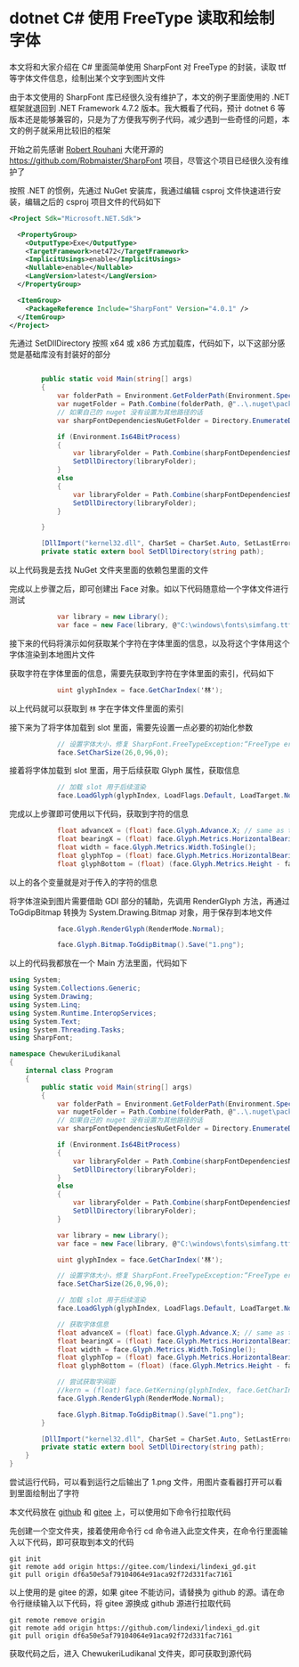 # dotnet C# 使用 FreeType 读取和绘制字体

本文将和大家介绍在 C# 里面简单使用 SharpFont 对 FreeType 的封装，读取 ttf 等字体文件信息，绘制出某个文字到图片文件

<!--more-->
<!-- 发布 -->
<!-- 博客 -->

由于本文使用的 SharpFont 库已经很久没有维护了，本文的例子里面使用的 .NET 框架就退回到 .NET Framework 4.7.2 版本。我大概看了代码，预计 dotnet 6 等版本还是能够兼容的，只是为了方便我写例子代码，减少遇到一些奇怪的问题，本文的例子就采用比较旧的框架

开始之前先感谢 [Robert Rouhani](https://github.com/Robmaister) 大佬开源的 <https://github.com/Robmaister/SharpFont> 项目，尽管这个项目已经很久没有维护了

按照 .NET 的惯例，先通过 NuGet 安装库，我通过编辑 csproj 文件快速进行安装，编辑之后的 csproj 项目文件的代码如下

```xml
<Project Sdk="Microsoft.NET.Sdk">

  <PropertyGroup>
    <OutputType>Exe</OutputType>
    <TargetFramework>net472</TargetFramework>
    <ImplicitUsings>enable</ImplicitUsings>
    <Nullable>enable</Nullable>
    <LangVersion>latest</LangVersion>
  </PropertyGroup>

  <ItemGroup>
    <PackageReference Include="SharpFont" Version="4.0.1" />
  </ItemGroup>
</Project>

```

先通过 SetDllDirectory 按照 x64 或 x86 方式加载库，代码如下，以下这部分感觉是基础库没有封装好的部分

```csharp

        public static void Main(string[] args)
        {
            var folderPath = Environment.GetFolderPath(Environment.SpecialFolder.MyDocuments);
            var nugetFolder = Path.Combine(folderPath, @"..\.nuget\packages\sharpfont.dependencies");
            // 如果自己的 nuget 没有设置为其他路径的话
            var sharpFontDependenciesNuGetFolder = Directory.EnumerateDirectories(nugetFolder).First();

            if (Environment.Is64BitProcess)
            {
                var libraryFolder = Path.Combine(sharpFontDependenciesNuGetFolder, @"bin\msvc12\x64\");
                SetDllDirectory(libraryFolder);
            }
            else
            {
                var libraryFolder = Path.Combine(sharpFontDependenciesNuGetFolder, @"bin\msvc12\x86\");
                SetDllDirectory(libraryFolder);
            }

        }

        [DllImport("kernel32.dll", CharSet = CharSet.Auto, SetLastError = true)]
        private static extern bool SetDllDirectory(string path);
```

以上代码我是去找 NuGet 文件夹里面的依赖包里面的文件

完成以上步骤之后，即可创建出 Face 对象。如以下代码随意给一个字体文件进行测试

```csharp
            var library = new Library();
            var face = new Face(library, @"C:\windows\fonts\simfang.ttf");
```

接下来的代码将演示如何获取某个字符在字体里面的信息，以及将这个字体用这个字体渲染到本地图片文件

获取字符在字体里面的信息，需要先获取到字符在字体里面的索引，代码如下

```csharp
            uint glyphIndex = face.GetCharIndex('林');
```

以上代码就可以获取到 `林` 字在字体文件里面的索引

接下来为了将字体加载到 slot 里面，需要先设置一点必要的初始化参数

```csharp
            // 设置字体大小，修复 SharpFont.FreeTypeException:“FreeType error: Invalid size handle.”
            face.SetCharSize(26,0,96,0);
```

接着将字体加载到 slot 里面，用于后续获取 Glyph 属性，获取信息

```csharp
            // 加载 slot 用于后续渲染
            face.LoadGlyph(glyphIndex, LoadFlags.Default, LoadTarget.Normal);
```

完成以上步骤即可使用以下代码，获取到字符的信息

```csharp
            float advanceX = (float) face.Glyph.Advance.X; // same as the advance in metrics
            float bearingX = (float) face.Glyph.Metrics.HorizontalBearingX;
            float width = face.Glyph.Metrics.Width.ToSingle();
            float glyphTop = (float) face.Glyph.Metrics.HorizontalBearingY;
            float glyphBottom = (float) (face.Glyph.Metrics.Height - face.Glyph.Metrics.HorizontalBearingY);
```

以上的各个变量就是对于传入的字符的信息

将字体渲染到图片需要借助 GDI 部分的辅助，先调用 RenderGlyph 方法，再通过 ToGdipBitmap 转换为 System.Drawing.Bitmap 对象，用于保存到本地文件

```csharp
            face.Glyph.RenderGlyph(RenderMode.Normal);

            face.Glyph.Bitmap.ToGdipBitmap().Save("1.png");
```

以上的代码我都放在一个 Main 方法里面，代码如下

```csharp
using System;
using System.Collections.Generic;
using System.Drawing;
using System.Linq;
using System.Runtime.InteropServices;
using System.Text;
using System.Threading.Tasks;
using SharpFont;

namespace ChewukeriLudikanal
{
    internal class Program
    {
        public static void Main(string[] args)
        {
            var folderPath = Environment.GetFolderPath(Environment.SpecialFolder.MyDocuments);
            var nugetFolder = Path.Combine(folderPath, @"..\.nuget\packages\sharpfont.dependencies");
            // 如果自己的 nuget 没有设置为其他路径的话
            var sharpFontDependenciesNuGetFolder = Directory.EnumerateDirectories(nugetFolder).First();

            if (Environment.Is64BitProcess)
            {
                var libraryFolder = Path.Combine(sharpFontDependenciesNuGetFolder, @"bin\msvc12\x64\");
                SetDllDirectory(libraryFolder);
            }
            else
            {
                var libraryFolder = Path.Combine(sharpFontDependenciesNuGetFolder, @"bin\msvc12\x86\");
                SetDllDirectory(libraryFolder);
            }

            var library = new Library();
            var face = new Face(library, @"C:\windows\fonts\simfang.ttf");

            uint glyphIndex = face.GetCharIndex('林');

            // 设置字体大小，修复 SharpFont.FreeTypeException:“FreeType error: Invalid size handle.”
            face.SetCharSize(26,0,96,0);

            // 加载 slot 用于后续渲染
            face.LoadGlyph(glyphIndex, LoadFlags.Default, LoadTarget.Normal);

            // 获取字体信息
            float advanceX = (float) face.Glyph.Advance.X; // same as the advance in metrics
            float bearingX = (float) face.Glyph.Metrics.HorizontalBearingX;
            float width = face.Glyph.Metrics.Width.ToSingle();
            float glyphTop = (float) face.Glyph.Metrics.HorizontalBearingY;
            float glyphBottom = (float) (face.Glyph.Metrics.Height - face.Glyph.Metrics.HorizontalBearingY);

            // 尝试获取字间距
            //kern = (float) face.GetKerning(glyphIndex, face.GetCharIndex(cNext), KerningMode.Default).X;
            face.Glyph.RenderGlyph(RenderMode.Normal);

            face.Glyph.Bitmap.ToGdipBitmap().Save("1.png");
        }

        [DllImport("kernel32.dll", CharSet = CharSet.Auto, SetLastError = true)]
        private static extern bool SetDllDirectory(string path);
    }
}
```

尝试运行代码，可以看到运行之后输出了 1.png 文件，用图片查看器打开可以看到里面绘制出了字符

本文代码放在 [github](https://github.com/lindexi/lindexi_gd/tree/df6a50e5af79104064e91aca92f72d331fac7161/ChewukeriLudikanal) 和 [gitee](https://gitee.com/lindexi/lindexi_gd/tree/df6a50e5af79104064e91aca92f72d331fac7161/ChewukeriLudikanal) 上，可以使用如下命令行拉取代码

先创建一个空文件夹，接着使用命令行 cd 命令进入此空文件夹，在命令行里面输入以下代码，即可获取到本文的代码

```
git init
git remote add origin https://gitee.com/lindexi/lindexi_gd.git
git pull origin df6a50e5af79104064e91aca92f72d331fac7161
```

以上使用的是 gitee 的源，如果 gitee 不能访问，请替换为 github 的源。请在命令行继续输入以下代码，将 gitee 源换成 github 源进行拉取代码

```
git remote remove origin
git remote add origin https://github.com/lindexi/lindexi_gd.git
git pull origin df6a50e5af79104064e91aca92f72d331fac7161
```

获取代码之后，进入 ChewukeriLudikanal 文件夹，即可获取到源代码